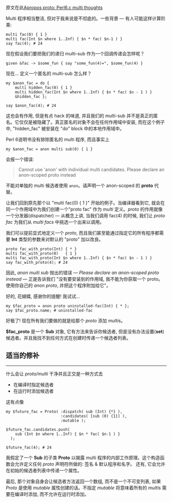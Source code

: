 原文在此[Apropos proto: Perl6.c multi thoughts](http://blogs.perl.org/users/yary/2016/02/apropos-proto-perl6c-multi-thoughts.html)

Multi 程序相当整洁, 但对于我来说是不彻底的。一些背景 — 有人可能这样计算阶乘:

``` perl6
multi fac(0) { 1 }
multi fac(Int $n where 1..Inf) { $n * fac( $n-1 ) }
say fac(4); # 24
```

现在假设我们要把我们的递归 multi-sub 作为一个回调传递会怎样呢？

``` perl6
given &fac -> $some_fun { say "some_fun(4)=", $some_fun(4) }
```

现在... 定义一个匿名的 multi-sub 怎么样？

``` perl6
my $anon_fac = do {
    multi hidden_fac(0) { 1 }
    multi hidden_fac(Int $n where 1..Inf) { $n * fac( $n - 1 ) }
    &hidden_fac };
   
say $anon_fac(4); # 24
```

这也会有作用, 但是有点 hack 的味道, 并且我们的 multi-sub 并不是真正的匿名。它仅仅是被隐藏了。真正匿名的对象不会在任何作用域中安装, 而在这个例子中, "hidden_fac" 被安装在 "do" block 中的本地作用域中。

Perl 6说明书没有排除匿名的 multi 程序, 而且事实上

``` perl6
my $anon_fac = anon multi sub(0) { 1 }
```

会报一个错误:

> Cannot use 'anon' with individual multi candidates. Please declare an anon-scoped proto instead

不能对单独的 multi 候选者使用 `anon`。请声明一个 anon-scoped 的 **proto** 代替。

让我们回到原先那个以 "multi fac(0) { 1 }" 开始的例子。当编译器看到它, 就会在同一个作用域中为我们创建一个"proto fac" 作为 *multi* 定义。*proto* 的作用就像一个分发器(dispatcher) — 从概念上讲, 当我们调用 fac(4) 的时候, 我们让 *proto fac* 为我们从 *multi facs* 中挑选一个出来以调用。

我们可以提前显式地定义一个 *proto*, 而且我们甚至能通过指定它的所有程序都需要 **Int** 类型的参数来对默认的 "proto" 加以改良。

``` perl6
proto fac_with_proto(Int) { * }
multi fac_with_proto(0)   { 1 }
multi fac_with_proto(Int $n where 1..Inf) { $n * fac( $n - 1 ) }
say fac_with_proto(4); # 24
```

因此, *anon muiti sub* 抛出的错误 — *Please declare an anon-scoped proto instead* — 正是告诉我们 "没有要安装到的作用域, 我不能为你获取一个 proto。 使用你自己的 *anon proto*, 并把这个程序附加给它"。

好的, 花蝴蝶, 感谢你的提醒! 我试试...

``` perl6
my $fac_proto = anon proto uninstalled-fac(Int) { * };
say $fac_proto.name; # uninstalled-fac
```

好极了! 现在所有我们要做的就是给那个 *proto* 添加 *multi*s。

**$fac_proto** 是一个 **Sub** 对象, 它有方法来告诉你候选者, 但是没有办法设置(**set**) 候选者。并且我找不到任何方式在创建时传递一个候选者列表。

## 适当的修补
---

什么会让 *proto/multi* 干净并且正交是一种方式去

- 在编译时指定候选者
- 在运行时添加候选者

这有点像

``` perl6
my $future_fac = Proto( :dispatch( sub (Int) {*} ),
                        :candidates( [sub (0) {1}] ),
                        :mutable );

$future_fac.candidates.push(
    sub (Int $n where 1..Inf) { $n * fac( $n-1 ) }
  );

$future_fac(4); # 24
```

我假定了一个 **Sub** 的子类 **Proto** 以揭露 multi 程序的内部工作原理。这个构造函数会允许定义任何 *proto* 声明符所做的: 签名 & 默认程序和名字。 还有, 它会允许在初始的候选者列表中传递一个属性。

最后, 那个对象自身会让候选者方法返回一个数组, 而不是一个不可变列表, 如果 *Proto* 是使用 *mutable* 属性创建的话。不指定 *mutable* 将意味着所有的 *multi*s 需要在编译时添加, 而不允许在运行时添加。

